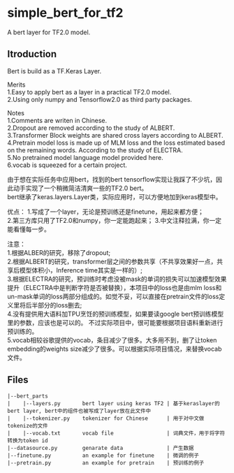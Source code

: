 # simple_bert_for_tf2
A bert layer for TF2.0 model.

## Itroduction
Bert is build as a TF.Keras Layer.  
  
Merits  
1.Easy to apply bert as a layer in a practical TF2.0 model.  
2.Using only numpy and Tensorflow2.0 as third party packages.  
  
Notes  
1.Comments are writen in Chinese.  
2.Dropout are removed according to the study of ALBERT.  
3.Transformer Block weights are shared cross layers according to ALBERT.  
4.Pretrain model loss is made up of MLM loss and the loss estimated based on the remaining words. According to the study of ELECTRA.  
5.No pretrained model language model provided here.  
6.vocab is squeezed for a certain project.  
  
由于想在实际任务中应用bert，找到的bert tensorflow实现让我踩了不少坑，因此动手实现了一个稍微简洁清爽一些的TF2.0 bert。  
bert继承了keras.layers.Layer类，实际应用时，可以方便地加到keras模型中。  
  
优点：
1.写成了一个layer，无论是预训练还是finetune，用起来都方便；  
2.第三方库只用了TF2.0和numpy，你一定能跑起来；
3.中文注释拉满，你一定能看懂每一步。

注意：  
1.根据ALBER的研究，移除了dropout;  
2.根据ALBERT的研究，transformer层之间的参数共享（不共享效果好一点，共享后模型体积小，Inference time其实是一样的）;  
3.根据ELECTRA的研究，预训练时考虑没被mask的单词的损失可以加速模型效果提升（ELECTRA中是判断字符是否被替换），本项目中的loss也是由mlm loss和un-mask单词的loss两部分组成的。如觉不妥，可以直接在pretrain文件的loss定义里将后半部分的loss删去;  
4.没有提供用大语料加TPU烹饪的预训练模型，如果要读google bert预训练模型里的参数，应该也是可以的。
不过实际项目中，很可能要根据项目语料重新进行预训练的。  
5.vocab相较谷歌提供的vocab，条目减少了很多。大多用不到，删了让token embedding的weights size减少了很多。可以根据实际项目情况，来替换vocab文件。  


## Files
```
|--bert_parts
|    |--layers.py       bert layer using keras TF2 | 基于keraslayer的bert layer, bert中的组件也被写成了layer放在此文件中
|    |--tokenizer.py    tokenizer for Chinese      | 用于对中文做tokenize的文件
|    |--vocab.txt       vocab file                 | 词典文件，用于将字符转换为token id
|--datasource.py        genarate data              | 产生数据
|--finetune.py          an example for finetune    | 微调的例子
|--pretrain.py          an example for pretrain    | 预训练的例子
```
